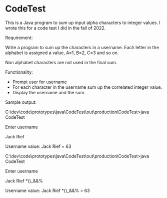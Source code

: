 # CodeTest
This is a Java program to sum up input alpha characters to integer values.  I wrote this for a code test I did in the fall of 2022.  

Requirement:

Write a program to sum up the characters in a username.  Each letter in the alphabet is assigned a value, A=1, B=2, C=3 and so on.

Non alphabet characters are not used in the final sum.

Functionality:
- Prompt user for username
- For each character in the username sum up the correlated integer value.
- Display the username and the sum.


Sample output:

C:\dev\code\prototypes\java\CodeTest\out\production\CodeTest>java CodeTest

Enter username

Jack Rief

Username value: Jack Rief = 63

C:\dev\code\prototypes\java\CodeTest\out\production\CodeTest>java CodeTest

Enter username

Jack Rief *()_&&%

Username value: Jack Rief *()_&&% = 63
